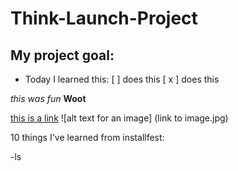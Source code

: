 # Think-Launch-Project

## My project goal:
- Today I learned this:
[ ] does this
[ x ] does this

*this was fun*
**Woot**

[this is a link](http://link.com)
![alt text for an image] (link to image.jpg)

10 things I've learned from installfest:

-ls
  
